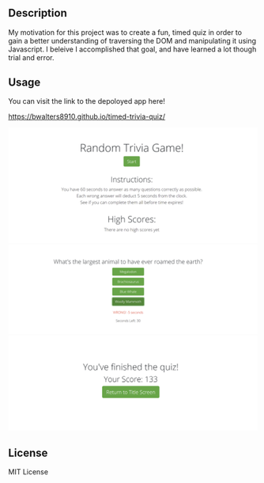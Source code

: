 # <Timed-Trivia-Quiz>
## Description
My motivation for this project was to create a fun, timed quiz in order to gain a better understanding of traversing the DOM and manipulating it using Javascript. I beleive I accomplished that goal, and have learned a lot though trial and error.

## Usage

You can visit the link to the depoloyed app here!

https://bwalters8910.github.io/timed-trivia-quiz/



![screenshot-titlescreen](/assets/images/SCREENSHOT1.PNG)
![screenshot-question](/assets/images/SCREENSHOT2.PNG)
![screenshot-finalpage](/assets/images/SCREENSHOT3.PNG)


## License
MIT License
